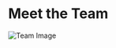 # Meet the Team
![Team Image](https://i.pinimg.com/originals/74/50/09/745009626cbdadd3d09999444b5e5585.png)

